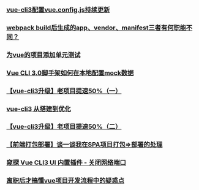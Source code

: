 ### [vue-cli3配置vue.config.js持续更新](https://github.com/libin1991/vue-cli3-config)
### [webpack build后生成的app、vendor、manifest三者有何职能不同？](https://juejin.im/post/5c17b9805188251e663ec239)
### [为vue的项目添加单元测试](https://juejin.im/post/5c17a4bd6fb9a049fb4392f2)
### [Vue CLI 3.0脚手架如何在本地配置mock数据](https://www.modenng.com/2018/11/27/vue-mock/)
### [【vue-cli3升级】老项目提速50%（一）](https://juejin.im/post/5c395e7a51882523995dfc16)
### [vue-cli3 从搭建到优化](https://juejin.im/post/5c3c544c6fb9a049d37f5903)
### [【vue-cli3升级】老项目提速50%（二）](https://juejin.im/post/5c403bcaf265da61587765c9)
### [【前端打包部署】谈一谈我在SPA项目打包=>部署的处理](https://juejin.im/post/5c4835d651882523ea6e0a9a)
### [窥探 Vue CLI3 UI 内置插件 - 关闭网络端口](https://juejin.im/post/5c46c1ebe51d4552411afcb2)
### [离职后才搞懂vue项目开发流程中的疑惑点](https://juejin.im/post/5c488a3cf265da615705cc2a)
